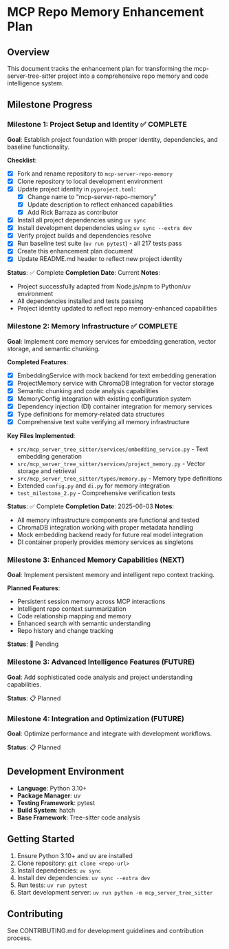 # MCP Repo Memory Enhancement Plan

## Overview
This document tracks the enhancement plan for transforming the mcp-server-tree-sitter project into a comprehensive repo memory and code intelligence system.

## Milestone Progress

### Milestone 1: Project Setup and Identity ✅ COMPLETE
**Goal**: Establish project foundation with proper identity, dependencies, and baseline functionality.

**Checklist**:
- [x] Fork and rename repository to `mcp-server-repo-memory`
- [x] Clone repository to local development environment
- [x] Update project identity in `pyproject.toml`:
  - [x] Change name to "mcp-server-repo-memory"
  - [x] Update description to reflect enhanced capabilities
  - [x] Add Rick Barraza as contributor
- [x] Install all project dependencies using `uv sync`
- [x] Install development dependencies using `uv sync --extra dev`
- [x] Verify project builds and dependencies resolve
- [x] Run baseline test suite (`uv run pytest`) - all 217 tests pass
- [x] Create this enhancement plan document
- [x] Update README.md header to reflect new project identity

**Status**: ✅ Complete
**Completion Date**: Current
**Notes**: 
- Project successfully adapted from Node.js/npm to Python/uv environment
- All dependencies installed and tests passing
- Project identity updated to reflect repo memory-enhanced capabilities

### Milestone 2: Memory Infrastructure ✅ COMPLETE
**Goal**: Implement core memory services for embedding generation, vector storage, and semantic chunking.

**Completed Features**:
- [x] EmbeddingService with mock backend for text embedding generation
- [x] ProjectMemory service with ChromaDB integration for vector storage
- [x] Semantic chunking and code analysis capabilities
- [x] MemoryConfig integration with existing configuration system
- [x] Dependency injection (DI) container integration for memory services
- [x] Type definitions for memory-related data structures
- [x] Comprehensive test suite verifying all memory infrastructure

**Key Files Implemented**:
- `src/mcp_server_tree_sitter/services/embedding_service.py` - Text embedding generation
- `src/mcp_server_tree_sitter/services/project_memory.py` - Vector storage and retrieval
- `src/mcp_server_tree_sitter/types/memory.py` - Memory type definitions
- Extended `config.py` and `di.py` for memory integration
- `test_milestone_2.py` - Comprehensive verification tests

**Status**: ✅ Complete
**Completion Date**: 2025-06-03
**Notes**: 
- All memory infrastructure components are functional and tested
- ChromaDB integration working with proper metadata handling
- Mock embedding backend ready for future real model integration
- DI container properly provides memory services as singletons

### Milestone 3: Enhanced Memory Capabilities (NEXT)
**Goal**: Implement persistent memory and intelligent repo context tracking.

**Planned Features**:
- Persistent session memory across MCP interactions
- Intelligent repo context summarization
- Code relationship mapping and memory
- Enhanced search with semantic understanding
- Repo history and change tracking

**Status**: 🔄 Pending

### Milestone 3: Advanced Intelligence Features (FUTURE)
**Goal**: Add sophisticated code analysis and project understanding capabilities.

**Status**: 📋 Planned

### Milestone 4: Integration and Optimization (FUTURE)
**Goal**: Optimize performance and integrate with development workflows.

**Status**: 📋 Planned

## Development Environment
- **Language**: Python 3.10+
- **Package Manager**: uv
- **Testing Framework**: pytest
- **Build System**: hatch
- **Base Framework**: Tree-sitter code analysis

## Getting Started
1. Ensure Python 3.10+ and uv are installed
2. Clone repository: `git clone <repo-url>`
3. Install dependencies: `uv sync`
4. Install dev dependencies: `uv sync --extra dev`
5. Run tests: `uv run pytest`
6. Start development server: `uv run python -m mcp_server_tree_sitter`

## Contributing
See CONTRIBUTING.md for development guidelines and contribution process.
